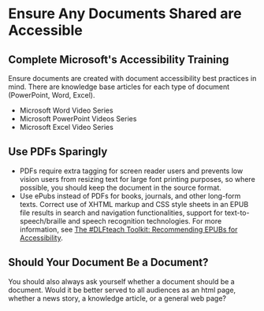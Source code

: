 # Ensure Any Documents Shared are Accessible

## Complete Microsoft's Accessibility Training
Ensure documents are created with document accessibility best practices in mind. There are knowledge base articles for each type of document (PowerPoint, Word, Excel).

- Microsoft Word Video Series
- Microsoft PowerPoint Videos Series
- Microsoft Excel Video Series

## Use PDFs Sparingly 
- PDFs require extra tagging for screen reader users and prevents low vision users from resizing text for large font printing purposes, so where possible, you should keep the document in the source format.
- Use ePubs instead of PDFs for books, journals, and other long-form texts. Correct use of XHTML markup and CSS style sheets in an EPUB file results in search and navigation functionalities, support for text-to-speech/braille and speech recognition technologies. For more information, see [The #DLFteach Toolkit: Recommending EPUBs for Accessibility](https://www.diglib.org/the-dlfteach-toolkit-recommending-epubs-for-accessibility/).

## Should Your Document Be a Document?
You should also always ask yourself whether a document should be a document. Would it be better served to all audiences as an html page, whether a news story, a knowledge article, or a general web page? 

